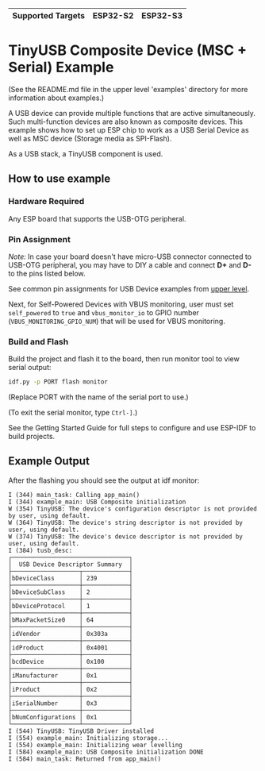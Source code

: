 | Supported Targets | ESP32-S2 | ESP32-S3 |
| ----------------- | -------- | -------- |

# TinyUSB Composite Device (MSC + Serial) Example

(See the README.md file in the upper level 'examples' directory for more information about examples.)

A USB device can provide multiple functions that are active simultaneously. Such multi-function devices are also known as composite devices. This example shows how to set up ESP chip to work as a USB Serial Device as well as MSC device (Storage media as SPI-Flash).

As a USB stack, a TinyUSB component is used.

## How to use example

### Hardware Required

Any ESP board that supports the USB-OTG peripheral.

### Pin Assignment

_Note:_ In case your board doesn't have micro-USB connector connected to USB-OTG peripheral, you may have to DIY a cable and connect **D+** and **D-** to the pins listed below.

See common pin assignments for USB Device examples from [upper level](../../README.md#common-pin-assignments).

Next, for Self-Powered Devices with VBUS monitoring, user must set ``self_powered`` to ``true`` and ``vbus_monitor_io`` to GPIO number (``VBUS_MONITORING_GPIO_NUM``) that will be used for VBUS monitoring.

### Build and Flash

Build the project and flash it to the board, then run monitor tool to view serial output:

```bash
idf.py -p PORT flash monitor
```

(Replace PORT with the name of the serial port to use.)

(To exit the serial monitor, type ``Ctrl-]``.)

See the Getting Started Guide for full steps to configure and use ESP-IDF to build projects.

## Example Output

After the flashing you should see the output at idf monitor:

```
I (344) main_task: Calling app_main()
I (344) example_main: USB Composite initialization
W (354) TinyUSB: The device's configuration descriptor is not provided by user, using default.
W (364) TinyUSB: The device's string descriptor is not provided by user, using default.
W (374) TinyUSB: The device's device descriptor is not provided by user, using default.
I (384) tusb_desc:
┌─────────────────────────────────┐
│  USB Device Descriptor Summary  │
├───────────────────┬─────────────┤
│bDeviceClass       │ 239         │
├───────────────────┼─────────────┤
│bDeviceSubClass    │ 2           │
├───────────────────┼─────────────┤
│bDeviceProtocol    │ 1           │
├───────────────────┼─────────────┤
│bMaxPacketSize0    │ 64          │
├───────────────────┼─────────────┤
│idVendor           │ 0x303a      │
├───────────────────┼─────────────┤
│idProduct          │ 0x4001      │
├───────────────────┼─────────────┤
│bcdDevice          │ 0x100       │
├───────────────────┼─────────────┤
│iManufacturer      │ 0x1         │
├───────────────────┼─────────────┤
│iProduct           │ 0x2         │
├───────────────────┼─────────────┤
│iSerialNumber      │ 0x3         │
├───────────────────┼─────────────┤
│bNumConfigurations │ 0x1         │
└───────────────────┴─────────────┘
I (544) TinyUSB: TinyUSB Driver installed
I (554) example_main: Initializing storage...
I (554) example_main: Initializing wear levelling
I (584) example_main: USB Composite initialization DONE
I (584) main_task: Returned from app_main()
```
